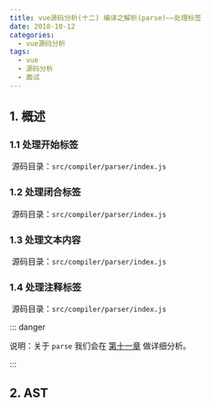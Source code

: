 ```yaml
---
title: vue源码分析(十二) 编译之解析(parse)——处理标签
date: 2018-10-12
categories:
  - vue源码分析
tags: 
  - vue
  - 源码分析
  - 面试
---
```


## 1. 概述
### 1.1 处理开始标签

​	源码目录：`src/compiler/parser/index.js`



### 1.2 处理闭合标签

​	源码目录：`src/compiler/parser/index.js`



### 1.3 处理文本内容

​	源码目录：`src/compiler/parser/index.js`

### 1.4 处理注释标签

​	源码目录：`src/compiler/parser/index.js`

::: danger

说明：关于 `parse` 我们会在 [第十一章](https://lotosv2010.github.io/view/vue/2018/10110800.html) 做详细分析。

:::	

## 2. AST